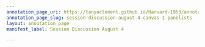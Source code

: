 ```yaml
---
annotation_page_uri: https://tanyaclement.github.io/Harvard-1953/annotations/session-discussion-august-4-canvas-1-panelists.json
annotation_page_slug: session-discussion-august-4-canvas-1-panelists
layout: annotation_page
manifest_label: Session Discussion August 4

---
```

